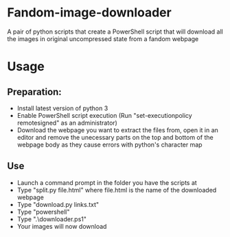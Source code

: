 # Fandom-image-downloader
A pair of python scripts that create a PowerShell script that will download all the images in original uncompressed state from a fandom webpage
# Usage
## Preparation:
* Install latest version of python 3
* Enable PowerShell script execution (Run "set-executionpolicy remotesigned" as an administrator)
* Download the webpage you want to extract the files from, open it in an editor and remove the unecessary parts on the top and bottom of the webpage body as they cause errors with python's character map
## Use
* Launch a command prompt in the folder you have the scripts at
* Type "split.py file.html" where file.html is the name of the downloaded webpage
* Type "download.py links.txt"
* Type "powershell"
* Type ".\downloader.ps1"
* Your images will now download 
